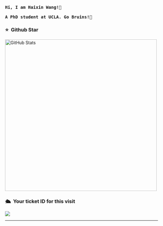 <pre> 
<strong>Hi, I am Haixin Wang!👋 </strong>

<strong>A PhD student at UCLA. Go Bruins!🐻 </strong>
</pre> 

### ⭐️ &nbsp;Github Star

<img width="500px"  alt="GitHub Stats" src="https://github-readme-stats.vercel.app/api?username=WillDreamer&count_private=true&show_icons=true"/>

### 🛳 &nbsp;Your ticket ID for this visit
<img src="https://profile-counter.glitch.me/WillDreamer/count.svg" />

---
